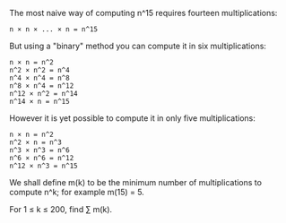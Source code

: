 The most naive way of computing n^15 requires fourteen multiplications:

	n × n × ... × n = n^15

But using a "binary" method you can compute it in six multiplications:

	n × n = n^2
	n^2 × n^2 = n^4
	n^4 × n^4 = n^8
	n^8 × n^4 = n^12
	n^12 × n^2 = n^14
	n^14 × n = n^15

However it is yet possible to compute it in only five multiplications:

	n × n = n^2
	n^2 × n = n^3
	n^3 × n^3 = n^6
	n^6 × n^6 = n^12
	n^12 × n^3 = n^15

We shall define m(k) to be the minimum number of multiplications to compute n^k;
for example m(15) = 5.

For 1 ≤ k ≤ 200, find ∑ m(k).
